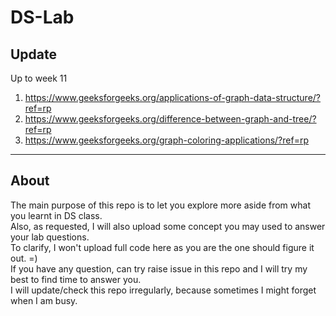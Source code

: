 # DS-Lab

## Update
Up to week 11
1. https://www.geeksforgeeks.org/applications-of-graph-data-structure/?ref=rp
2. https://www.geeksforgeeks.org/difference-between-graph-and-tree/?ref=rp
3. https://www.geeksforgeeks.org/graph-coloring-applications/?ref=rp
---
## About
The main purpose of this repo is to let you explore more aside from what you learnt in DS class.\
Also, as requested, I will also upload some concept you may used to answer your lab questions.\
To clarify, I won't upload full code here as you are the one should figure it out. =) \
If you have any question, can try raise issue in this repo and I will try my best to find time to answer you. \
I will update/check this repo irregularly, because sometimes I might forget when I am busy.

